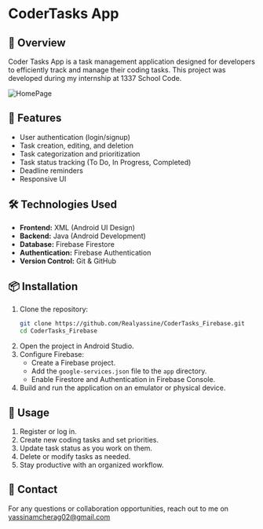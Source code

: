 # CoderTasks App

## 📌 Overview
Coder Tasks App is a task management application designed for developers to efficiently track and manage their coding tasks. This project was developed during my internship at 1337 School Code.

![HomePage](https://github.com/user-attachments/assets/d89f272e-908e-4048-877e-c11e81936b24)
## 🚀 Features
- User authentication (login/signup)
- Task creation, editing, and deletion
- Task categorization and prioritization
- Task status tracking (To Do, In Progress, Completed)
- Deadline reminders
- Responsive UI

## 🛠️ Technologies Used
- **Frontend:** XML (Android UI Design)
- **Backend:** Java (Android Development)
- **Database:** Firebase Firestore
- **Authentication:** Firebase Authentication
- **Version Control:** Git & GitHub

## 📦 Installation
1. Clone the repository:
   ```bash
   git clone https://github.com/Realyassine/CoderTasks_Firebase.git
   cd CoderTasks_Firebase
   ```
2. Open the project in Android Studio.
3. Configure Firebase:
   - Create a Firebase project.
   - Add the `google-services.json` file to the `app` directory.
   - Enable Firestore and Authentication in Firebase Console.
4. Build and run the application on an emulator or physical device.

## 📖 Usage
1. Register or log in.
2. Create new coding tasks and set priorities.
3. Update task status as you work on them.
4. Delete or modify tasks as needed.
5. Stay productive with an organized workflow.

## 🔗 Contact
For any questions or collaboration opportunities, reach out to me on yassinamcherag02@gmail.com

